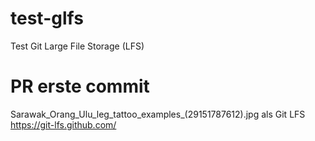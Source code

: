 # test-glfs
Test Git Large File Storage (LFS) 

# PR erste commit
Sarawak_Orang_Ulu_leg_tattoo_examples_(29151787612).jpg als Git LFS
https://git-lfs.github.com/
